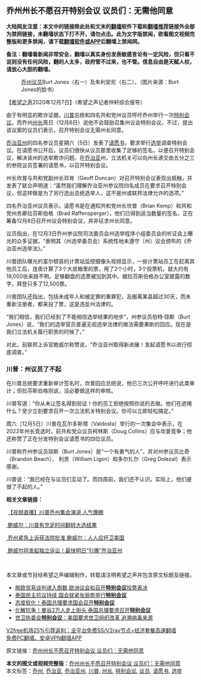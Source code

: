  <h2>乔州州长不愿召开特别会议 议员们：无需他同意</h2> <p class="notice"><b>大陆网友注意：本文中的链接除此处和文末的<a href="https://github.com/bannedbook/fanqiang" >翻墙</a>软件下载和<a href="https://github.com/killgcd/justmysocks/blob/master/README.md">翻墙推荐</a>链接外全部为禁网链接，未翻墙状态下打不开，请勿点击。此为文字版禁闻，欲看图文视频完整版和更多禁闻，请下载<a href="https://github.com/bannedbook/fanqiang">翻墙软件或APP</a>后翻墙上禁闻网。</p><p>备注：翻墙看新闻非常安全，翻墙以真实身份发表敏感言论有一定风险，但只看不说则没有任何风险，翻的人太多，政府管不过来，也不管。信息自由是天赋人权，请放心大胆的翻墙。</b></p>  <div class="entry"> <figure><figcaption> <a href="https://www.bannedbook.org/bnews/tag/%E4%B9%94%E5%B7%9E/" class="st_tag internal_tag" rel="tag" title="标签 乔州 下的日志">乔州</a><a href="https://www.bannedbook.org/bnews/tag/%e8%ae%ae%e5%91%98/" class="st_tag internal_tag" rel="tag" title="标签 议员 下的日志">议员</a>Burt Jones（右一）及朱利安尼（右二）。（图片来源：Burt Jones的脸书）</figcaption></figure> <p>【<span class='wp_keywordlink_affiliate'><a href="https://www.soundofhope.org" title="希望之声" target="_blank">希望之声</a></span>2020年12月7日】（希望之声记者仲轩综合报导）</p> <p>由于有明显的欺诈证据，<a href="https://www.bannedbook.org/bnews/tag/%e5%b7%9d%e6%99%ae/" class="st_tag internal_tag" rel="tag" title="标签 川普 下的日志">川普</a>总统和四名共和党州议员呼吁乔州举行一次<a href="https://www.bannedbook.org/bnews/tag/%E7%89%B9%E5%88%AB%E4%BC%9A%E8%AE%AE/" class="st_tag internal_tag" rel="tag" title="标签 特别会议 下的日志">特别会议</a>。而乔州<a href="https://www.bannedbook.org/bnews/tag/%E5%B7%9E%E9%95%BF/" class="st_tag internal_tag" rel="tag" title="标签 州长 下的日志">州长</a>周日（12月6日）说他不会鼓励召集州议会特别会议。不过，提出该议案的议员们表示，召开特别会议无需州长同意。</p> <p><a href="https://www.bannedbook.org/bnews/tag/%e4%b9%94%e6%b2%bb%e4%ba%9a%e5%b7%9e/" class="st_tag internal_tag" rel="tag" title="标签 乔治亚州 下的日志">乔治亚州</a>的四名参议员星期六（5日）发表了<a href="https://www.bannedbook.org/bnews/tag/%E8%AF%B7%E6%84%BF%E4%B9%A6/" class="st_tag internal_tag" rel="tag" title="标签 请愿书 下的日志">请愿书</a>，要求举行<a href="https://www.bannedbook.org/bnews/tag/%e9%80%89%e4%b8%be/" class="st_tag internal_tag" rel="tag" title="标签 选举 下的日志">选举</a>调查特别会议。在请愿书公开后，议员们很快从议员那里收集了足够的签名，以便召开特别会议，解决该州的选举欺诈问题。在<a href="https://www.bannedbook.org/bnews/tag/%E4%B9%94%E6%B2%BB%E4%BA%9A/" class="st_tag internal_tag" rel="tag" title="标签 乔治亚 下的日志">乔治亚</a>州，立法机关可以向州长递交由五分之三的参院议员签署的请愿书，以召开特别会议。</p> <p>州长坎普与共和党副州长邓肯（Geoff Duncan）对召开特别会议表现出抵触，并发表了联合声明道：“虽然我们理解乔治亚州参议院四名成员在要求召开特别会议，但这样做是为了另行选出总统选举人，这不是州或联邦法律允许的选项。”</p> <p>四名乔治亚州议员表示，请愿书是在通知共和党州长坎普（Brian Kemp）和共和党州务卿拉芬斯伯格（Brad Raffensperger），他们已得到适当数量的签名，正在筹备12月8日召开州议会特别会议，并非征求州长同意。</p>  <p>议员指出，在12月3日乔州参议院司法委员会州选举程序小组委员会的听证会上曝光的众多证据，“表明其（州选举委员会）系统性地未遵守（州）议会颁布的《乔治亚州选举法》。”</p> <p>川普团队曝光的富尔顿县的计票站监控摄像头视频显示，一些计票站员工在赶离其他员工后，连夜计算了3个大皮箱里的票，用了2个小时，3个投票机，就大约有18,000张来路不明，足够翻盘的选票被加到其中。据拉芬斯伯格办公室披露的数字，拜登只多了12,500票。</p> <p>川普团队还指出，包括未成年人和被定罪的重罪犯，及搬离某县超过30天，而未重新注册者，都来投了票，这是违反州法律的。</p> <p>“我们相信，我们已经到了不能相信选举结果的地步”，州参议员伯特·琼斯（Burt Jones）说，“我们的选举官员普遍无视选举法律的做法需要果断的回应。现在是我们立法机关履行职责的时候了。”</p> <p>对此，前联邦上诉官鲍威尔称赞说，“乔治亚州取得新进展！发起请愿书以进行彻底调查。”</p>  <h3>川普：州议员了不起</h3> <p>在川普总统要求重新审计签名时，坎普回应总统说，他已三次公开呼吁进行此类审计；但拉芬斯伯格则说，没必要做这样的审核。</p> <p>川普写道：“你从未让签名得到验证！你的员工拒绝按照你说的去做。他们在遮掩什么？至少立刻要求召开一次立法机关特别会议。你可以立即轻松搞定。”</p> <p>周六（12月5日）川普在瓦尔多斯塔（Valdosta）举行的一次集会中表示，在2022年州长竞选时，前共和党众议员柯林斯（Doug Collins）应与坎普竞争；他还称赞了正在分发特别会议请愿书的四位议员。</p> <p>川普称乔州参议员琼斯（Burt Jones）是“一个有勇气的人”，并对州参议员比奇（Brandon Beach）、 利贡（William Ligon）和多尔扎尔（Greg Dolezal）表示感谢。</p> <p>川普说：“我已经在与议员们互动了。而四周前，我们还不认识。实际上，他们是很了不起的人。”</p>  <p><strong>相关文章链接：</strong></p> <p> <a href="https://www.soundofhope.org/post/450724">【视频直播】川普乔州集会演讲 人气爆棚</a></p> <p><a href="https://www.soundofhope.org/post/450658"> 鲍威尔：川普有充足时间翻转大选结果</a></p> <p><a href="https://www.soundofhope.org/post/449698"> 乔州紧急上诉获法院批准 鲍威尔：人人应扞卫美国</a></p> <p><a href="https://www.soundofhope.org/post/446545"> 鲍威尔将发起独立诉讼！最快明日“引爆”乔治亚州</a></p>  <p> </p> <p>本文章或节目经希望之声编辑制作，转载请注明希望之声并包含原文标题及链接。</p> <ul class='op-related-articles' title='相关阅读'> <li><a href='https://www.bannedbook.org/bnews/cnnews/20201124/1435911.html' target='_blank'>脱欧贸易谈判进入倒数 欧洲议会拟召开<b>特别会议</b>投票表决</a></li> <li><a href='https://www.bannedbook.org/bnews/renquan/20201026/1420655.html' target='_blank'>泰国民主抗议持续 国会就紧张局势举行<b>特别会议</b></a></li> <li><a href='https://www.bannedbook.org/bnews/cnnews/20201020/1416916.html' target='_blank'>态度软化！泰国总理要求国会召开<b>特别会议</b></a></li> <li><a href='https://www.bannedbook.org/bnews/worldnews/20201020/1416725.html' target='_blank'>化解抗争！曼谷2万人走上街头 泰国总理要求召开<b>特别会议</b></a></li> <li><a href='https://www.bannedbook.org/bnews/headline/20201005/1408604.html' target='_blank'>世卫执委会<b>特别会议</b>：美国要求世卫组织改革 追溯病毒来源</a></li> </ul> <p class="texttj"> <a href="https://www.bannedbook.org/forum23/topic22702.html" target="_blank">V2free机场25%引荐返利：全平台免费SS/V2ray节点+经济套餐高速翻墙</a><br/> <a href="https://github.com/bannedbook/fanqiang/wiki/%E7%A6%81%E9%97%BB%E7%BD%91%E5%AE%89%E5%8D%93%E7%BF%BB%E5%A2%99%E6%96%B0%E9%97%BBAPP" target="_blank">免费PC翻墙、安卓VPN翻墙APP</a></p><p>原文链接：<a class="src_link"  href="https://www.soundofhope.org/post/451297" target="_blank">乔州州长不愿召开特别会议 议员们：无需他同意</a></p><a name='sharetosocial'></a>       <div><b>本文的图文或视频完整版</b>：<a href='https://www.bannedbook.org/bnews/comments/20201208/1443897.html'>乔州州长不愿召开特别会议 议员们：无需他同意</a></div>  </div><!--END ENTRY--> <div class="postfooter"> <div>本文标签：<a href="https://www.bannedbook.org/bnews/tag/%E4%B9%94%E5%B7%9E/" rel="tag">乔州</a>, <a href="https://www.bannedbook.org/bnews/tag/%E4%B9%94%E6%B2%BB%E4%BA%9A/" rel="tag">乔治亚</a>, <a href="https://www.bannedbook.org/bnews/tag/%e4%b9%94%e6%b2%bb%e4%ba%9a%e5%b7%9e/" rel="tag">乔治亚州</a>, <a href="https://www.bannedbook.org/bnews/tag/%e5%b7%9d%e6%99%ae/" rel="tag">川普</a>, <a href="https://www.bannedbook.org/bnews/tag/%E5%B7%9E%E9%95%BF/" rel="tag">州长</a>, <a href="https://www.bannedbook.org/bnews/tag/%E7%89%B9%E5%88%AB%E4%BC%9A%E8%AE%AE/" rel="tag">特别会议</a>, <a href="https://www.bannedbook.org/bnews/tag/%e8%ae%ae%e5%91%98/" rel="tag">议员</a>, <a href="https://www.bannedbook.org/bnews/tag/%E8%AF%B7%E6%84%BF%E4%B9%A6/" rel="tag">请愿书</a>, <a href="https://www.bannedbook.org/bnews/tag/%e9%80%89%e4%b8%be/" rel="tag">选举</a></div>  </div><!--END POSTFOOTER--> 